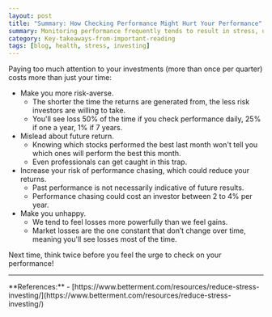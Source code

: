 ```yaml
---
layout: post
title: "Summary: How Checking Performance Might Hurt Your Performance"
summary: Monitoring performance frequently tends to result in stress, unhappiness, and can even end up reducing your returns.
category: Key-takeaways-from-important-reading
tags: [blog, health, stress, investing]
---
```


Paying too much attention to your investments (more than once per quarter) costs more than just your time:
- Make you more risk-averse.
  - The shorter the time the returns are generated from, the less risk investors are willing to take.
  - You'll see loss 50% of the time if you check performance daily, 25% if one a year, 1% if 7 years.
- Mislead about future return.
  - Knowing which stocks performed the best last month won't tell you which ones will perform the best this month.
  - Even professionals can get caught in this trap.
- Increase your risk of performance chasing, which could reduce your returns.
  - Past performance is not necessarily indicative of future results.
  - Performance chasing could cost an investor between 2 to 4% per year.
- Make you unhappy.
  - We tend to feel losses more powerfully than we feel gains.
  - Market losses are the one constant that don’t change over time, meaning you'll see losses most of the time.

Next time, think twice before you feel the urge to check on your performance!

<hr>
**References:**
- [https://www.betterment.com/resources/reduce-stress-investing/](https://www.betterment.com/resources/reduce-stress-investing/)
